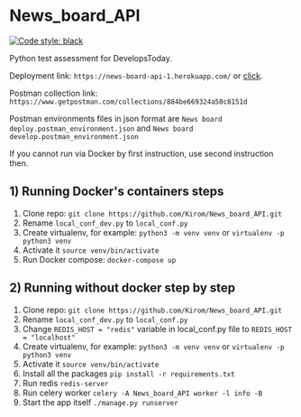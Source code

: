 # News_board_API
[![Code style: black](https://img.shields.io/badge/code%20style-black-000000.svg)](https://github.com/psf/black)

Python test assessment for DevelopsToday.

Deployment link: `https://news-board-api-1.herokuapp.com/` or [click](https://news-board-api-1.herokuapp.com/).

Postman collection link: `https://www.getpostman.com/collections/884be669324a50c8151d`

Postman environments files in json format are `News board deploy.postman_environment.json` and `News board develop.postman_environment.json`

If you cannot run via Docker by first instruction, use second instruction then.
## 1) Running Docker's containers steps
1. Clone repo: `git clone https://github.com/Kirom/News_board_API.git`
2. Rename `local_conf_dev.py` to `local_conf.py`
3. Create virtualenv, for example: `python3 -m venv venv` or `virtualenv -p python3 venv`
4. Activate it `source venv/bin/activate`
5. Run Docker compose: `docker-compose up`
## 2) Running without docker step by step
1. Clone repo: `git clone https://github.com/Kirom/News_board_API.git`
2. Rename `local_conf_dev.py` to `local_conf.py`
3. Change `REDIS_HOST = "redis"` variable in local_conf.py file to `REDIS_HOST = "localhost"`
4. Create virtualenv, for example: `python3 -m venv venv` or `virtualenv -p python3 venv`
4. Activate it `source venv/bin/activate`
5. Install all the packages `pip install -r requirements.txt`
6. Run redis `redis-server`
7. Run celery worker `celery -A News_board_API worker -l info -B`
8. Start the app itself `./manage.py runserver`

